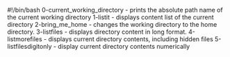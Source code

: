 #!/bin/bash
0-current_working_directory - prints the absolute path name of the current working directory
1-listit - displays content list of the current directory
2-bring_me_home - changes the working directory to the home directory.
3-listfiles - displays directory content in long format.
4-listmorefiles - displays current directory contents, including hidden files
5-listfilesdigitonly - display current directory contents numerically
